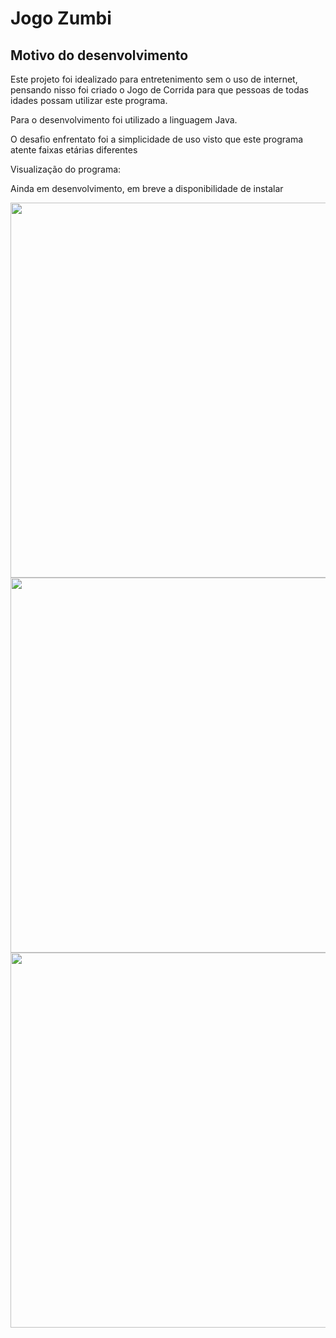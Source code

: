 <h1>Jogo Zumbi </h1>
<h2>Motivo do desenvolvimento</h2>
<p>Este projeto foi idealizado para entretenimento sem o uso de internet, pensando nisso foi criado o Jogo de Corrida para que pessoas de todas idades possam utilizar este programa.

Para o desenvolvimento foi utilizado a linguagem Java.

O desafio enfrentato foi a simplicidade de uso visto que este programa atente faixas etárias diferentes

Visualização do programa:</p>
<p>Ainda em desenvolvimento, em breve a disponibilidade de instalar</p>

<div align="center" display="inline-flex">
<img src="https://github.com/Eduardo-Rocha-Azevedo/Jogo-Zubi-Java/assets/142415927/0b4f64df-c854-4137-b4d6-421105588b1f" width="600px">

<img src="https://github.com/Eduardo-Rocha-Azevedo/Jogo-Zubi-Java/assets/142415927/f566ebdc-2b4a-4899-8ca5-ee01fc1476aa" width="600px">
<img src="https://github.com/Eduardo-Rocha-Azevedo/Jogo-Zubi-Java/assets/142415927/5a683c3b-f3b8-4422-ad75-1ff2f8ab53e1" width="600px">

</div>
